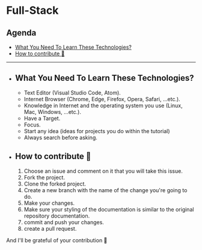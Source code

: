 # Full-Stack

## Agenda

- [What You Need To Learn These Technologies?](https://github.com/nadamedhat27/Full-Stack#what-you-need-to-learn-these-technologies)
- [How to contribute 🤝](https://github.com/nadamedhat27/Full-Stack#how-to-contribute-)

----------------------------------------------------------------

- ## What You Need To Learn These Technologies?
  
  - Text Editor (Visual Studio Code, Atom).
  - Internet Browser (Chrome, Edge, Firefox, Opera, Safari, ...etc.).
  - Knowledge in Internet and the operating system you use (Linux, Mac, Windows, ...etc.).
  - Have a Target.
  - Focus.
  - Start any idea (ideas for projects you do within the tutorial)
  - Always search before asking.

- ## How to contribute 🤝

  1. Choose an issue and comment on it that you will take this issue.
  2. Fork the project.
  3. Clone the forked project.
  4. Create a new branch with the name of the change you're going to do.
  5. Make your changes.
  6. Make sure your styling of the documentation is similar to the original repository documentation.
  7. commit and push your changes.
  8. create a pull request.

And I'll be grateful of your contribution 🌟
